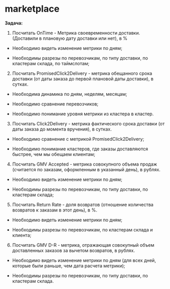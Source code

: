 # marketplace

**Задача:**
1. Посчитать OnTime - Метрика своевременности доставки. (Доставили в плановую дату доставки или нет), в %

 - Необходимо видеть изменение метрики по дням;

 - Необходимы разрезы по перевозчикам, по типу доставки, по кластерам склада, по таймслотам;

2. Посчитать PromisedClick2Delivery - метрика обещанного срока доставки (от даты заказа до первой плановой даты доставки), в сутках.

 - Необходима динамика по дням, неделям, месяцам;

 - Необходимо сравнение перевозчиков;

 - Необходимо понимание уровня метрики из кластера в кластер.

3. Посчитать Click2Delivery - метрика фактического срока доставки (от даты заказа до момента вручения), в сутках.

 - Необходимо сравнение с метрикой PromisedClick2Delivery;

 - Необходимо понимание кластеров, где заказы доставляются быстрее, чем мы обещаем клиентам;

4. Посчитать GMV Accepted - метрика совокупного объема продаж (считается по заказам, оформленным в указанный день), в рублях.

 - Необходимо видеть изменение метрики по дням;

 - Необходимы разрезы по перевозчикам, по типу доставки, по кластерам склада;

5. Посчитать Return Rate - доля возвратов (отношение количества возвратов к заказам в этот день), в %.

 - Необходимо видеть изменение метрики по дням;

 - Необходимы разрезы по перевозчикам, по кластерам склада и клиента;

6. Посчитать GMV D-R - метрика, отражающая совокупный объем доставленных заказов за вычетом возвратов, в рублях.

 - Необходимо видеть изменение метрики по дням (для всех дней, которые были раньше, чем дата расчета метрики);

 - Необходимы разрезы по перевозчикам, по типу доставки, по кластерам склада.
